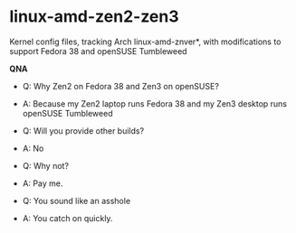 # linux-amd-zen2-zen3
Kernel config files, tracking Arch linux-amd-znver*, with modifications to support Fedora 38 and openSUSE Tumbleweed


____QNA____
* Q: Why Zen2 on Fedora 38 and Zen3 on openSUSE?
* A: Because my Zen2 laptop runs Fedora 38 and my Zen3 desktop runs openSUSE Tumbleweed


* Q: Will you provide other builds?
* A: No


* Q: Why not?
* A: Pay me.


* Q: You sound like an asshole
* A: You catch on quickly.
